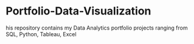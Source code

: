 # Portfolio-Data-Visualization
his repository contains my Data Analytics portfolio projects ranging from SQL, Python, Tableau, Excel
